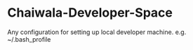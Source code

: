 # Chaiwala-Developer-Space
Any configuration for setting up local developer machine. e.g. ~/.bash_profile


